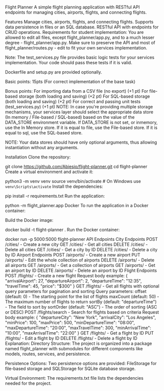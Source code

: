 Flight Planner
A simple flight planning application with RESTful API endpoints for managing cities, airports, flights, and connecting flights.

Features
Manage cities, airports, flights, and connecting flights.
Supports data persistence in files or an SQL database.
RESTful API with endpoints for CRUD operations.
Requirements for student implementation:
You are allowed to edit all files, except flight_planner/app.py, and to a much lesser degree - flight_planner/app.py.
Make sure to preserve the API and most of flight_planner/routes.py - edit to fit your own services implementation.

Note: The test_services.py file provides basic logic tests for your services implementation. Your code should pass these tests if it is valid.

Dockerfile and setup.py are provided optionally.

Basic points: 15pts (For correct implementation of the base task)

Bonus points:
For importing data from a CSV file (no export) (+1 pt)
For file-based storage (both loading and saving) (+2 pt)
For SQL-based storage (both loading and saving) (+2 pt)
For correct and passing unit tests (test_services.py) (+1 pt)
NOTE: In case you're providing multiple storage mechanisms, your services layer should select the appropriate data store (In memory / File-based / SQL-based) based on the value of the DATA_STORE environment variable. If DATA_STORE is not set, or inmemory, use the In Memory store. If it is equal to file, use the File-based store. If it is equal to sql, use the SQL-based store.

NOTE: Your data stores should have only optional arguments, thus allowing instantiation without any arguments.

Installation
Clone the repository:

git clone https://github.com/Abiesio/flight-planner.git
cd flight-planner
Create a virtual environment and activate it:

python3 -m venv venv
source venv/bin/activate  # On Windows use `venv\Scripts\activate`
Install the dependencies:

pip install -r requirements.txt
Run the application:

python -m flight_planner.app
Docker
To run the application in a Docker container:

Build the Docker image:

docker build -t flight-planner .
Run the Docker container:

docker run -p 5000:5000 flight-planner
API Endpoints
City Endpoints
POST /cities/ - Create a new city
GET /cities/ - Get all cities
DELETE /cities/ - Delete all cities
GET /cities/<id> - Get a city by ID
DELETE /cities/<id> - Delete a city by ID
Airport Endpoints
POST /airports/ - Create a new airport
PUT /airports/ - Edit the whole collection of airports
DELETE /airports/ - Delete all airports
GET /airports/ - Get a collection of airports
GET /airports/<id> - Get an airport by ID
DELETE /airports/<id> - Delete an airport by ID
Flight Endpoints
POST /flights/ - Create a new flight
Request body example:
{
  "arrivalAirport": 27,
  "departureAirport": 2,
  "departureTime": "12:35",
  "travelTime": 45,
  "price": "$300"
}
GET /flights/ - Get all flights with optional query parameters for pagination and sorting
Query parameters:
offset (default: 0) - The starting point for the list of flights
maxCount (default: 50) - The maximum number of flights to return
sortBy (default: "departureTime") - The field to sort by
sortOrder (default: "ASC") - The order of sorting (ASC or DESC)
POST /flights/search - Search for flights based on criteria
Request body example:
{
  "departureCity": "New York",
  "arrivalCity": "Los Angeles",
  "minPrice": 100,
  "maxPrice": 500,
  "minDepartureTime": "08:00",
  "maxDepartureTime": "20:00",
  "maxTravelTime": 300,
  "minArrivalTime": "10:00",
  "maxArrivalTime": "22:00"
}
GET /flights/<id> - Get a flight by ID
PUT /flights/<id> - Edit a flight by ID
DELETE /flights/<id> - Delete a flight by ID
Explanation:
Directory Structure: The project is organized into a package named flight_planner with submodules for different components like models, routes, services, and persistence.

Persistence Options: Two persistence options are provided: FileStorage for file-based storage and SQLStorage for SQLite database storage.

Virtual Environment: The requirements.txt file lists the dependencies needed for the project.
